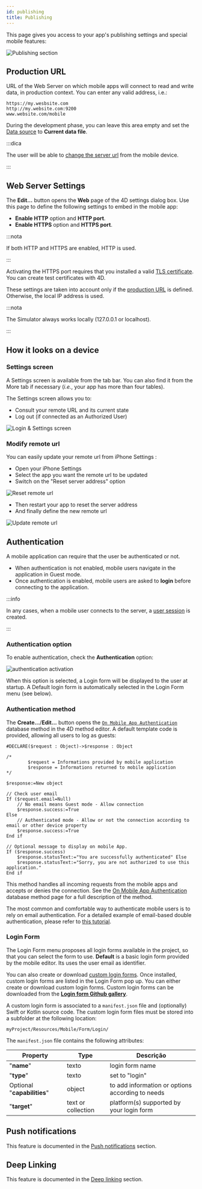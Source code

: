 ```yaml
---
id: publishing
title: Publishing
---
```


This page gives you access to your app's publishing settings and special mobile features:


![Publishing section](img/publishing.png)


## Production URL

URL of the Web Server on which mobile apps will connect to read and write data, in production context. You can enter any valid address, i.e.:

```
https://my.wesbsite.com
http://my.website.com:9200
www.website.com/mobile
```

During the development phase, you can leave this area empty and set the [Data source](data.md) to **Current data file**.

:::dica

The user will be able to [change the server url](#modify-remote-url) from the mobile device.

:::



## Web Server Settings

The **Edit...** button opens the **Web** page of the 4D settings dialog box. Use this page to define the following settings to embed in the mobile app:

- **Enable HTTP** option and **HTTP port**.
- **Enable HTTPS** option and **HTTPS port**.

:::nota

If both HTTP and HTTPS are enabled, HTTP is used.

:::

Activating the HTTPS port requires that you installed a valid [TLS certificate](https://developer.4d.com/docs/Admin/tls.html). You can create test certificates with 4D.

These settings are taken into account only if the [production URL](#production-url) is defined. Otherwise, the local IP address is used.

:::nota

The Simulator always works locally (127.0.0.1 or localhost).

:::

## How it looks on a device

### Settings screen

A Settings screen is available from the tab bar. You can also find it from the More tab if necessary (*i.e.*, your app has more than four tables).

The Settings screen allows you to:

* Consult your remote URL and its current state
* Log out (if connected as an Authorized User)

![Login & Settings screen](img/Login-Settings-screen-Publishing-section-4D-for-iOS.png)


### Modify remote url

You can easily update your remote url from iPhone Settings :

* Open your iPhone Settings
* Select the app you want the remote url to be updated
* Switch on the "Reset server address" option

![Reset remote url](img/Reset-remote-url.png)

* Then restart your app to reset the server address
* And finally define the new remote url

![Update remote url](img/Update-remote-url.png)




## Authentication

A mobile application can require that the user be authenticated or not.

- When authentication is not enabled, mobile users navigate in the application in Guest mode.
- Once authentication is enabled, mobile users are asked to **login** before connecting to the application.

:::info

In any cases, when a mobile user connects to the server, a [user session](session-management) is created.

:::

### Authentication option

To enable authentication, check the **Authentication** option:

![authentication activation](img/authentication.png)

When this option is selected, a Login form will be displayed to the user at startup. A Default login form is automatically selected in the Login Form menu (see below).


### Authentication method


The **Create...**/**Edit...** button opens the [`On Mobile App Authentication`](../4d/on-mobile-app-authentication.md) database method in the 4D method editor. A default template code is provided, allowing all users to log as guests:

```4d
#DECLARE($request : Object)->$response : Object

/*
        $request = Informations provided by mobile application
        $response = Informations returned to mobile application
*/

$response:=New object

// Check user email
If ($request.email=Null)
    // No email means Guest mode - Allow connection
    $response.success:=True
Else 
    // Authenticated mode - Allow or not the connection according to email or other device property
    $response.success:=True
End if 

// Optional message to display on mobile App.
If ($response.success)
    $response.statusText:="You are successfully authenticated" Else 
    $response.statusText:="Sorry, you are not authorized to use this application."
End if 

```

This method handles all incoming requests from the mobile apps and accepts or denies the connection. See the [On Mobile App Authentication](../4d/on-mobile-app-authentication) database method page for a full description of the method.

The most common and comfortable way to authenticate mobile users is to rely on email authentication. For a detailed example of email-based double authentication, please refer to [this tutorial](../tutorials/login-forms/email.md).

### Login Form

The Login Form menu proposes all login forms available in the project, so that you can select the form to use.  **Default** is a basic login form provided by the mobile editor. Its uses the user email as identifier.

You can also create or download [custom login forms](../tutorials/login-forms/custom-login-form). Once installed, custom login forms are listed in the Login Form pop up. You can either create or download custom login forms. Custom login forms can be downloaded from the [**Login form Github gallery**](https://4d-go-mobile.github.io/gallery//#/type/form-login).

A custom login form is associated to a `manifest.json` file and (optionally) Swift or Kotlin source code. The custom login form files must be stored into a subfolder at the following location:

```
myProject/Resources/Mobile/Form/Login/
```

The `manifest.json` file contains the following attributes:

| Property                    | Type               | Descrição                                        |
| --------------------------- | ------------------ | ------------------------------------------------ |
| "**name**"                  | texto              | login form name                                  |
| "**type**"                  | texto              | set to "login"                                   |
| Optional "**capabilities**" | object             | to add information or options according to needs |
| "**target**"                | text or collection | platform(s) supported by your login form         |





## Push notifications

This feature is documented in the [Push notifications](../special-features/push-notification.md) section.


## Deep Linking

This feature is documented in the [Deep linking](../special-features/deep-linking) section. 


